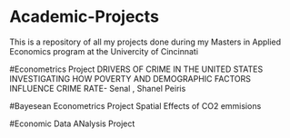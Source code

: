 # Academic-Projects

This is a repository of all my projects done during my Masters in Applied Economics program at the Univercity of Cincinnati

#Econometrics Project
DRIVERS OF CRIME IN THE UNITED STATES INVESTIGATING HOW POVERTY AND DEMOGRAPHIC FACTORS INFLUENCE CRIME RATE- Senal , Shanel Peiris

#Bayesean Econometrics Project
Spatial Effects of CO2 emmisions

#Economic Data ANalysis Project

